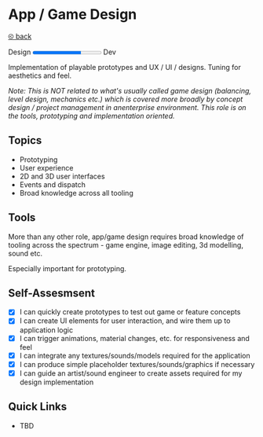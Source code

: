 # App / Game Design

[&olt; back](../README.md)

Design <progress value="0.7"></progress> Dev

Implementation of playable prototypes and UX / UI / designs. Tuning for aesthetics and feel.

_Note: This is NOT related to what's usually called game design (balancing, level design, mechanics etc.) which is covered more broadly by concept design / project management in anenterprise environment.  This role is on the tools, prototyping and implementation oriented._

## Topics

* Prototyping
* User experience
* 2D and 3D user interfaces
* Events and dispatch
* Broad knowledge across all tooling

## Tools

More than any other role, app/game design requires broad knowledge of tooling across the spectrum - game engine, image editing, 3d modelling, sound etc.  

Especially important for prototyping.

## Self-Assesmsent

- [x] I can quickly create prototypes to test out game or feature concepts
- [x] I can create UI elements for user interaction, and wire them up to application logic
- [x] I can trigger animations, material changes, etc. for responsiveness and feel
- [x] I can integrate any textures/sounds/models required for the application
- [x] I can produce simple placeholder textures/sounds/graphics if necessary
- [x] I can guide an artist/sound engineer to create assets required for my design implementation

## Quick Links

* TBD